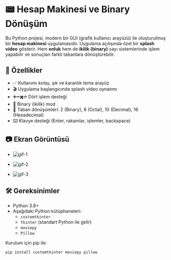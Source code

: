 # 📟 Hesap Makinesi ve Binary Dönüşüm 

Bu Python projesi, modern bir GUI (grafik kullanıcı arayüzü) ile oluşturulmuş bir **hesap makinesi** uygulamasıdır. Uygulama açılışında özel bir **splash video** gösterir. Hem **onluk** hem de **ikilik (binary)** sayı sistemlerinde işlem yapabilir ve sonuçları farklı tabanlara dönüştürebilir.

## 🚀 Özellikler

- ✅ Kullanımı kolay, şık ve karanlık tema arayüz
- 🎬 Uygulama başlangıcında splash video oynatımı
- ➕➖✖️➗ Dört işlem desteği
- 🔁 Binary (ikilik) mod
- 🔢 Taban dönüşümleri: 2 (Binary), 8 (Octal), 10 (Decimal), 16 (Hexadecimal)
- ⌨️ Klavye desteği (Enter, rakamlar, işlemler, backspace)

## 📷 Ekran Görüntüsü
- ![gif-1](https://github.com/user-attachments/assets/8c12fa2c-35c0-4360-b2f1-38f6110105df)


- ![gif-2](https://github.com/user-attachments/assets/156dd441-6726-4792-a1e3-64188eb8ec93)


- ![gif-3](https://github.com/user-attachments/assets/905f603a-c45e-45c7-b837-26853e62c520)



## 🛠 Gereksinimler

- Python 3.8+
- Aşağıdaki Python kütüphaneleri:
  - `customtkinter`
  - `tkinter` (standart Python ile gelir)
  - `moviepy`
  - `Pillow`

Kurulum için pip ile:
```bash
pip install customtkinter moviepy pillow

